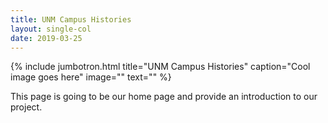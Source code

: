 ```yaml
---
title: UNM Campus Histories
layout: single-col
date: 2019-03-25
---
```


{% include jumbotron.html
  title="UNM Campus Histories"
  caption="Cool image goes here"
  image=""
  text=""
%}

This page is going to be our home page and provide an introduction to our project.
